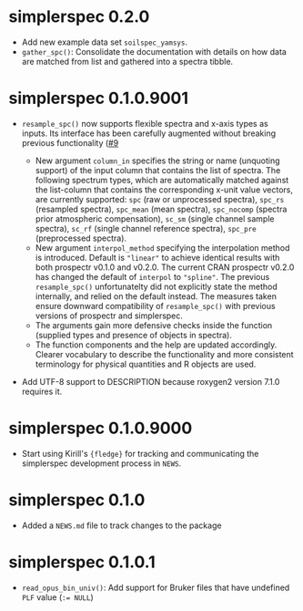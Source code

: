 <!-- NEWS.md is maintained by https://cynkra.github.io/fledge, do not edit -->

# simplerspec 0.2.0

- Add new example data set `soilspec_yamsys`.
- `gather_spc()`: Consolidate the documentation with details on how data are matched from list and gathered into a spectra tibble.

# simplerspec 0.1.0.9001

* `resample_spc()` now supports flexible spectra and x-axis types as inputs. Its
  interface has been carefully augmented without breaking previous 
  functionality ([#9](https://github.com/philipp-baumann/simplerspec/issues/9)
  * New argument `column_in` specifies the string or name (unquoting support)
    of the input column that contains the list of spectra. The following 
    spectrum types, which are automatically matched against the list-column that
    contains the corresponding x-unit value vectors, are currently supported:
    `spc` (raw or unprocessed spectra), `spc_rs` (resampled spectra),
    `spc_mean` (mean spectra), `spc_nocomp` (spectra prior atmospheric 
    compensation), `sc_sm` (single channel sample spectra), `sc_rf` (single 
    channel reference spectra), `spc_pre` (preprocessed spectra).
  * New argument `interpol_method` specifying the interpolation method is 
    introduced. Default is `"linear"` to achieve identical results with both
    prospectr v0.1.0 and v0.2.0. The current CRAN prospectr v0.2.0 has changed
    the default of `interpol` to `"spline"`. The previous `resample_spc()` 
    unfortunatelty did not explicitly state the method internally, and relied 
    on the default instead. The measures taken ensure downward compatibility of 
    `resample_spc()` with previous versions of prospectr and simplerspec.
  * The arguments gain more defensive checks inside the function (supplied types
    and presence of objects in spectra).
  * The function components and the help are updated accordingly. Clearer 
    vocabulary to describe the functionality and more consistent terminology for
    physical quantities and R objects are used.
  
* Add UTF-8 support to DESCRIPTION because roxygen2 version 7.1.0 requires it.


# simplerspec 0.1.0.9000

* Start using Kirill's `{fledge}` for tracking and communicating the simplerspec
  development process in `NEWS`.


# simplerspec 0.1.0

* Added a `NEWS.md` file to track changes to the package

# simplerspec 0.1.0.1

* `read_opus_bin_univ()`: Add support for Bruker files that have undefined `PLF` value (`:= NULL`)
